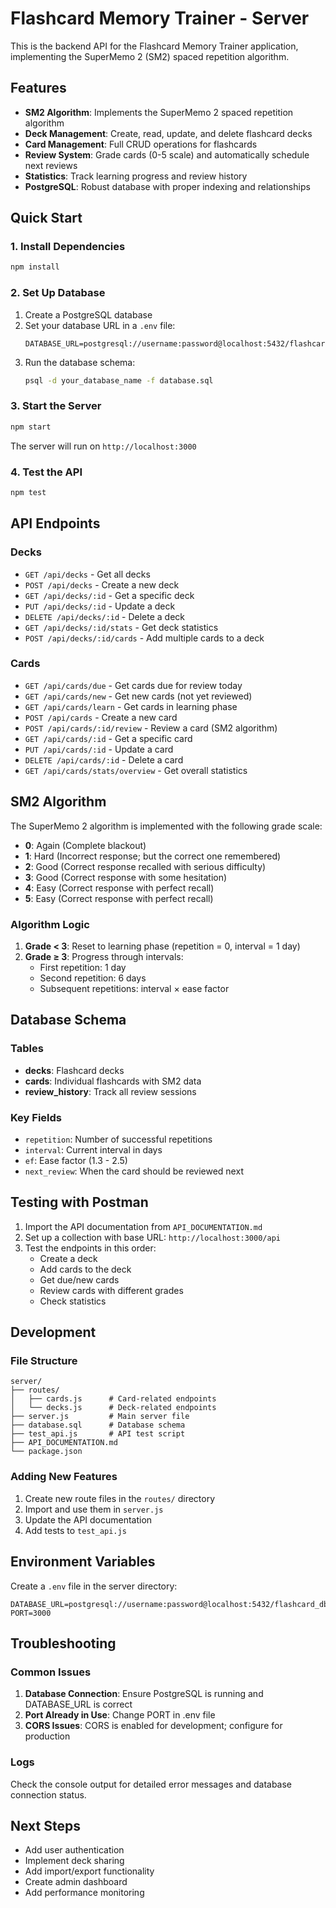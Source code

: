 # Flashcard Memory Trainer - Server

This is the backend API for the Flashcard Memory Trainer application, implementing the SuperMemo 2 (SM2) spaced repetition algorithm.

## Features

- **SM2 Algorithm**: Implements the SuperMemo 2 spaced repetition algorithm
- **Deck Management**: Create, read, update, and delete flashcard decks
- **Card Management**: Full CRUD operations for flashcards
- **Review System**: Grade cards (0-5 scale) and automatically schedule next reviews
- **Statistics**: Track learning progress and review history
- **PostgreSQL**: Robust database with proper indexing and relationships

## Quick Start

### 1. Install Dependencies
```bash
npm install
```

### 2. Set Up Database
1. Create a PostgreSQL database
2. Set your database URL in a `.env` file:
   ```
   DATABASE_URL=postgresql://username:password@localhost:5432/flashcard_db
   ```
3. Run the database schema:
   ```bash
   psql -d your_database_name -f database.sql
   ```

### 3. Start the Server
```bash
npm start
```

The server will run on `http://localhost:3000`

### 4. Test the API
```bash
npm test
```

## API Endpoints

### Decks
- `GET /api/decks` - Get all decks
- `POST /api/decks` - Create a new deck
- `GET /api/decks/:id` - Get a specific deck
- `PUT /api/decks/:id` - Update a deck
- `DELETE /api/decks/:id` - Delete a deck
- `GET /api/decks/:id/stats` - Get deck statistics
- `POST /api/decks/:id/cards` - Add multiple cards to a deck

### Cards
- `GET /api/cards/due` - Get cards due for review today
- `GET /api/cards/new` - Get new cards (not yet reviewed)
- `GET /api/cards/learn` - Get cards in learning phase
- `POST /api/cards` - Create a new card
- `POST /api/cards/:id/review` - Review a card (SM2 algorithm)
- `GET /api/cards/:id` - Get a specific card
- `PUT /api/cards/:id` - Update a card
- `DELETE /api/cards/:id` - Delete a card
- `GET /api/cards/stats/overview` - Get overall statistics

## SM2 Algorithm

The SuperMemo 2 algorithm is implemented with the following grade scale:
- **0**: Again (Complete blackout)
- **1**: Hard (Incorrect response; but the correct one remembered)
- **2**: Good (Correct response recalled with serious difficulty)
- **3**: Good (Correct response with some hesitation)
- **4**: Easy (Correct response with perfect recall)
- **5**: Easy (Correct response with perfect recall)

### Algorithm Logic
1. **Grade < 3**: Reset to learning phase (repetition = 0, interval = 1 day)
2. **Grade ≥ 3**: Progress through intervals:
   - First repetition: 1 day
   - Second repetition: 6 days
   - Subsequent repetitions: interval × ease factor

## Database Schema

### Tables
- **decks**: Flashcard decks
- **cards**: Individual flashcards with SM2 data
- **review_history**: Track all review sessions

### Key Fields
- `repetition`: Number of successful repetitions
- `interval`: Current interval in days
- `ef`: Ease factor (1.3 - 2.5)
- `next_review`: When the card should be reviewed next

## Testing with Postman

1. Import the API documentation from `API_DOCUMENTATION.md`
2. Set up a collection with base URL: `http://localhost:3000/api`
3. Test the endpoints in this order:
   - Create a deck
   - Add cards to the deck
   - Get due/new cards
   - Review cards with different grades
   - Check statistics

## Development

### File Structure
```
server/
├── routes/
│   ├── cards.js      # Card-related endpoints
│   └── decks.js      # Deck-related endpoints
├── server.js         # Main server file
├── database.sql      # Database schema
├── test_api.js       # API test script
├── API_DOCUMENTATION.md
└── package.json
```

### Adding New Features
1. Create new route files in the `routes/` directory
2. Import and use them in `server.js`
3. Update the API documentation
4. Add tests to `test_api.js`

## Environment Variables

Create a `.env` file in the server directory:
```
DATABASE_URL=postgresql://username:password@localhost:5432/flashcard_db
PORT=3000
```

## Troubleshooting

### Common Issues
1. **Database Connection**: Ensure PostgreSQL is running and DATABASE_URL is correct
2. **Port Already in Use**: Change PORT in .env file
3. **CORS Issues**: CORS is enabled for development; configure for production

### Logs
Check the console output for detailed error messages and database connection status.

## Next Steps

- Add user authentication
- Implement deck sharing
- Add import/export functionality
- Create admin dashboard
- Add performance monitoring 
